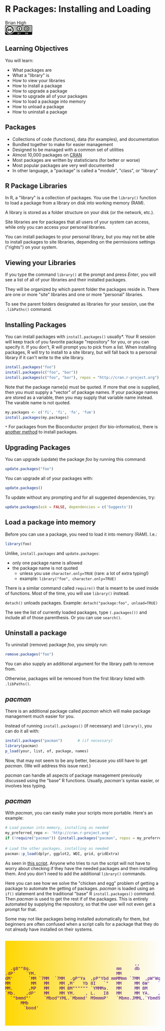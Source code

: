 # R Packages: Installing and Loading
Brian High  
![CC BY-SA 4.0](../images/cc_by-sa_4.png)  



## Learning Objectives

You will learn:

* What packages are
* What a "library" is
* How to view your libraries
* How to install a package
* How to upgrade a package
* How to upgrade all of your packages
* How to load a package into memory
* How to unload a package
* How to uninstall a package

## Packages

* Collections of code (functions), data (for examples), and documentation
* Bundled together to make for easier management
* Designed to be managed with a common set of utilities
* Almost 10,000 packages on [CRAN](https://cran.r-project.org/web/packages/)
* Most packages are written by statisticians (for better or worse)
* Most popular packages are very well documented
* In other language, a "package" is called a "module", "class", or "library"

## R Package Libraries

In R, a "library" is a collection of packages. You use the `library()`
function to load a package from a library on disk into working memory (RAM).

A library is stored as a folder structure on your disk (or the network, etc.).

Site libraries are for packages that all users of your system can access, while
only you can access your personal libraries.

You can install packages to your personal library, but you may not be able to
install packages to site libraries, depending on the permissions settings 
("rights") on your system.

## Viewing your Libraries

If you type the command `library()` at the prompt and press *Enter*, you will
see a list of all of your libraries and their installed packages.

They will be organized by which parent folder the packages reside in. There 
are one or more "site" libraries and one or more "personal" libraries.

To see the parent folders designated as libraries for your session, use the 
`.libPaths()` command.

## Installing Packages

You can install packages with `install.packages()` usually*. Your R session will
keep track of you favorite package "repository" for you, or you can specify it.
If you don't, R will prompt you to pick from a list. When installing packages, 
R will try to install to a site library, but will fall back to a personal
library if it can't write to the site library.


```r
install.packages("foo")
install.packages(c("foo", "bar"))
install.packages(c("foo", "bar"), repos = "http://cran.r-project.org")
```

Note that the package name(s) must be quoted. If more that one is supplied, then
you must supply a "vector" of package names. If your package names are stored 
as a variable, then you may supply that variable name instead. The varable name 
is not quoted.


```r
my.packages <- c('fi', 'fi', 'fo', 'fum')
install.packages(my.packages)
```

`*` For packages from the Bioconductor project (for bio-informatics), there is 
[another method](https://www.bioconductor.org/install/) to install packages. 

## Upgrading Packages

You can upgrade (update) the package *foo* by running this command:


```r
update.packages("foo")
```

You can upgrade all of your packages with:


```r
update.packages()
```

To update without any prompting and for all suggested dependencies, try:


```r
update.packages(ask = FALSE, dependencies = c('Suggests'))
```

## Load a package into memory

Before you can use a package, you need to load it into memory (RAM). I.e.:


```r
library(foo)
```

Unlike, `install.packages` and `update.packages`:

* only one package name is allowed
* the package name is not quoted
    - unless you use `character.only=TRUE` (rare: a lot of extra typing!)
    - example: `library("foo", character.only=TRUE)`

There is a similar command called `require()` that is meant to be used inside
of functions. Most of the time, you will use `library()` instead.

`detach()` unloads packages. Example: `detach("package:foo", unload=TRUE)`

The see the list of currently loaded packages, type `(.packages())` and include
all of those parenthesis. Or you can use `search()`.

## Uninstall a package

To uninstall (remove) package *foo*, you simply run:


```r
remove.packages("foo")
```

You can also supply an additional argument for the library path to remove from.

Otherwise, packages will be removed from the first library listed with `.libPaths()`.

## *pacman*

There is an additional package called *pacman* which will make package 
management much easier for you.

Instead of running `install.packages()` (if necessary) and `library()`, you
can do it all with:


```r
install.packages("pacman")       # (if necessary)
library(pacman)
p_load(your, list, of, package, names)
```

Now, that may not seem to be any better, because you still have to get *pacman*. 
(We will address this issue next.)

*pacman* can handle all aspects of package management previously discussed using
the "base" R functions. Usually, *pacman's* syntax easier, or involves less typing.

## *pacman*

With *pacman*, you can easily make your scripts more portable. Here's an example:


```r
# Load pacman into memory, installing as needed
my_preferred_repo <- 'http://cran.r-project.org'
if (!require("pacman")) {install.packages("pacman", repos = my_preferred_repo)}

# Load the other packages, installing as needed
pacman::p_load(dplyr, ggplot2, WDI, grid, gridExtra)
```

As seen in [this script](malaria.R). Anyone who tries to run the script will
not have to worry about checking if they have the needed packages and then
installing them. And you don't need to add the additional `library()` commands.

Here you can see how we solve the "chicken and egg" problem of getting a package
to automate the getting of packages. *pacman* is loaded using an `if()` 
statement and the traditional "base" R `install.packages()` command. Then
*pacman* is used to get the rest if of the packages. This is entirely automated
by supplying the repository, so that the user will not even get a prompt for that.

Some may not like packages being installed automatically for them, but beginners
are often confused when a script calls for a package that they do not already have 
installed on their systems.

## 


<pre style="color: indigo; background: linear-gradient(to right, gold, rgba(255,0,0,0)); padding-top: 50px; padding-bottom: 50px;">
                                                                                        
                                                  ,,                                    
  .g8""8q.                                 mm     db                           ,M"""b.  
.dP'    `YM.                               MM                                  89'  `Mg 
dM'      `MM `7MM  `7MM  .gP"Ya  ,pP"Ybd mmMMmm `7MM  ,pW"Wq.`7MMpMMMb.  ,pP"Ybd    ,M9 
MM        MM   MM    MM ,M'   Yb 8I   `"   MM     MM 6W'   `Wb MM    MM  8I   `" mMMY'  
MM.      ,MP   MM    MM 8M"""""" `YMMMa.   MM     MM 8M     M8 MM    MM  `YMMMa. MM     
`Mb.    ,dP'   MM    MM YM.    , L.   I8   MM     MM YA.   ,A9 MM    MM  L.   I8 ,,     
  `"bmmd"'     `Mbod"YML.`Mbmmd' M9mmmP'   `Mbmo.JMML.`Ybmd9'.JMML  JMML.M9mmmP' db     
      MMb                                                                               
       `bood'
</pre>
<!-- http://patorjk.com/software/taag/#p=display&f=Georgia11&t=Questions%3F%0A -->
